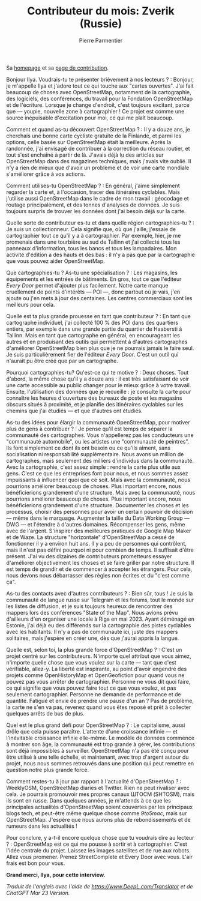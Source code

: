 ﻿---
title: "Contributeur du mois: Zverik (Russie)"
categories: ["motm"]
author: Pierre Parmentier
---

Sa [homepage](https://www.openstreetmap.org/user/Zverik) et sa [page de contribution](https://hdyc.neis-one.org/?Zverik).

Bonjour Ilya. Voudrais-tu te présenter brièvement à nos lecteurs ?
: Bonjour, je m'appelle Ilya et j'adore tout ce qui touche aux "cartes ouvertes". J'ai fait beaucoup de choses avec OpenStreetMap, notamment de la cartographie, des logiciels, des conférences, du travail pour la Fondation OpenStreetMap et de l'écriture. Lorsque je change d'endroit, c'est toujours excitant, parce que — youpie, nouvelle zone à cartographier ! Ce projet est comme une source inépuisable d'excitation pour moi, ce qui me plaît beaucoup.

<!--more-->

Comment et quand as-tu découvert OpenStreetMap ?
: Il y a douze ans, je cherchais une bonne carte cycliste gratuite de la Finlande, et parmi les options, celle basée sur OpenStreetMap était la meilleure. Après la randonnée, j'ai envisagé de contribuer à la correction du réseau routier, et tout s'est enchaîné à partir de là. J'avais déjà lu des articles sur OpenStreetMap dans des magazines techniques, mais j'avais vite oublié. Il n'y a rien de mieux que d'avoir un problème et de voir une carte mondiale s'améliorer grâce à vos actions.

Comment utilises-tu OpenStreetMap ?
: En général, j'aime simplement regarder la carte et, à l'occasion, tracer des itinéraires cyclables. Mais j'utilise aussi OpenStreetMap dans le cadre de mon travail : géocodage et routage principalement, et des tonnes d'analyses de données. Je suis toujours surpris de trouver les données dont j'ai besoin déjà sur la carte.

Quelle sorte de contributeur es-tu et dans quelle région cartographies-tu ?
: Je suis un collectionneur. Cela signifie que, où que j'aille, j'essaie de cartographier tout ce qu'il y a à cartographier. Par exemple, hier, je me promenais dans une tourbière au sud de Tallinn et j'ai collecté tous les panneaux d'information, tous les bancs et tous les lampadaires. Mon activité d'édition a des hauts et des bas : il n'y a pas que par la cartographie que vous pouvez aider OpenStreetMap.

Que cartographies-tu ? As-tu une spécialisation ?
: Les magasins, les équipements et les entrées de bâtiments. En gros, tout ce que l'éditeur *Every Door* permet d'ajouter plus facilement. Notre carte manque cruellement de points d'intérêts — POI —, donc partout où je vais, j'en ajoute ou j'en mets à jour des centaines. Les centres commerciaux sont les meilleurs pour cela.

Quelle est ta plus grande prouesse en tant que contributeur ?
: En tant que cartographe individuel, j'ai collecté 100 % des POI dans des quartiers entiers, par exemple dans une grande partie du quartier de Haabersti à Tallinn. Mais en tant que cartographe en général, en encourageant les autres et en produisant des outils qui permettent à d'autres cartographes d'améliorer OpenStreetMap bien plus que je ne pourrais jamais le faire seul. Je suis particulièrement fier de l'éditeur *Every Door*. C'est un outil qui n'aurait pu être créé que par un cartographe.

Pourquoi cartographies-tu? Qu'est-ce qui te motive ?
: Deux choses. Tout d'abord, la même chose qu'il y a douze ans : il est très satisfaisant de voir une carte accessible au public changer pour le mieux grâce à votre travail. Ensuite, l'utilisation des données que je recueille : je consulte la carte pour connaître les heures d'ouverture des bureaux de poste et les magasins obscurs situés à proximité, et je planifie des itinéraires cyclables sur les chemins que j'ai étudiés — et que d'autres ont étudiés.

As-tu des idées pour élargir la communauté OpenStreetMap, pour motiver plus de gens à contribuer ?
: Je pense qu'il est temps de séparer la communauté des cartographes. Vous n'appellerez pas les conducteurs une "communauté automobile", ou les artistes une "communauté de peintres". Ils font simplement ce dont ils ont besoin ou ce qu'ils aiment, sans socialisation ni responsabilité supplémentaire. Nous avons un million de cartographes, mais seulement des milliers d'individus dans la communauté. Avec la cartographie, c'est assez simple : rendre la carte plus utile aux gens. C'est ce que les entreprises font pour nous, et nous sommes assez impuissants à influencer quoi que ce soit. Mais avec la communauté, nous pourrions améliorer beaucoup de choses. Plus important encore, nous bénéficierions grandement d'une structure. Mais avec la communauté, nous pourrions améliorer beaucoup de choses. Plus important encore, nous bénéficierions grandement d'une structure. Documenter les choses et les processus, choisir des personnes pour avoir un certain pouvoir de décision — même dans le marquage. Augmenter la taille du Data Working Group — DWG — et l'étendre à d'autres domaines. Récompenser les gens, même avec de l'argent. S'inspirer des meilleures pratiques de Google Map Maker et de Waze. La structure "horizontale" d'OpenStreetMap a cessé de fonctionner il y a environ huit ans. Il y a peu de personnes qui contrôlent, mais il n'est pas défini pourquoi ni pour combien de temps. Il suffisait d'être présent. J'ai vu des dizaines de contributeurs prometteurs essayer d'améliorer objectivement les choses et se faire griller par notre structure. Il est temps de grandir et de commencer à accepter les étrangers. Pour cela, nous devons nous débarrasser des règles non écrites et du "c'est comme ça".

As-tu des contacts avec d'autres contributeurs ?
: Bien sûr, tous ! Je suis la communauté de langue russe sur Telegram et les forums, tout le monde sur les listes de diffusion, et je suis toujours heureux de rencontrer des mappers lors des conférences "State of the Map". Nous avions prévu d'ailleurs d'en organiser une locale à Riga en mai 2023. Ayant déménagé en Estonie, j'ai déjà eu des différends sur la cartographie des pistes cyclables avec les habitants. Il n'y a pas de communauté ici, juste des mappers solitaires, mais j'espère en créer une, dès que j'aurai appris la langue.

Quelle est, selon toi, la plus grande force d'OpenStreetMap ?
: C'est un projet centré sur les contributeurs. N'importe quel attribut que vous aimez, n'importe quelle chose que vous voulez sur la carte — tant que c'est vérifiable, allez-y. La liberté est inspirante, au point d'avoir engendré des projets comme OpenHistoryMap et OpenGeofiction pour quand vous ne pouvez pas vous arrêter de cartographier. Personne ne vous dit quoi faire, ce qui signifie que vous pouvez faire tout ce que vous voulez, et pas seulement cartographier. Personne ne demande de performance et de quantité. Fatigué et envie de prendre une pause d'un an ? Pas de problème, la carte ne s'en va pas, revenez quand vous êtes reposé et prêt à collecter quelques arrêts de bus de plus.

Quel est le plus grand défi pour OpenStreetMap ?
: Le capitalisme, aussi drôle que cela puisse paraître. L'attente d'une croissance infinie — et l'inévitable croissance infinie elle-même. Le modèle de données commence à montrer son âge, la communauté est trop grande à gérer, les contributions sont déjà impossibles à surveiller. OpenStreetMap n'a pas été conçu pour être utilisé à une telle échelle, et maintenant, avec trop d'argent autour du projet, nous nous sommes retrouvés dans une position qui peut remettre en question notre plus grande force.

Comment restes-tu à jour par rapport à l'actualité d'OpenStreetMap ?
: WeeklyOSM, OpenStreetMap diaries et Twitter. Rien ne peut rivaliser avec cela. Je pourrais promouvoir mes propres canaux ШТОСМ (SHTOSM), mais ils sont en russe. Dans quelques années, je m'attends à ce que les principales actualités d'OpenStreetMap soient couvertes par les principaux blogs tech, et peut-être même quelque chose comme *9to5mac*, mais sur OpenStreetMap. J'espère que nous aurons plus de rebondissements et de rumeurs dans les actualités !

Pour conclure, y a-t-il encore quelque chose que tu voudrais dire au lecteur ?
: OpenStreetMap est ce qui me pousse à sortir et à cartographier. C'est l'idée centrale du projet. Laissez les images satellites et de rue aux robots. Allez vous promener. Prenez StreetComplete et Every Door avec vous. L'air frais est bon pour vous.

**Grand merci, Ilya, pour cette interview.**

*Traduit de l'anglais avec l'aide de <https://www.DeepL.com/Translator> et de ChatGPT Mar 23 Version.*
